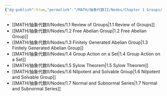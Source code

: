 ```yaml
---
{"dg-publish":true,"permalink":"/MATH/抽象代数II/Nodes/Chapter 1 Groups/","dgPassFrontmatter":true}
---
```



- [[MATH/抽象代数II/Nodes/1.1 Review of Groups\|1.1 Review of Groups]]
- [[MATH/抽象代数II/Nodes/1.2 Free Abelian Group\|1.2 Free Abelian Group]]
- [[MATH/抽象代数II/Nodes/1.3 Finitely Generated Abelian Group\|1.3 Finitely Generated Abelian Group]]
- [[MATH/抽象代数II/Nodes/1.4 Group Action on a Set\|1.4 Group Action on a Set]]
- [[MATH/抽象代数II/Nodes/1.5 Sylow Theorem\|1.5 Sylow Theorem]]
- [[MATH/抽象代数II/Nodes/1.6 Nilpotent and Solvable Group\|1.6 Nilpotent and Solvable Group]]
- [[MATH/抽象代数II/Nodes/1.7 Normal and Subnormal Series\|1.7 Normal and Subnormal Series]]



